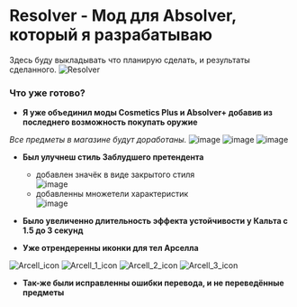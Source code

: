 # Resolver - Мод для Absolver, который я разрабатываю
Здесь буду выкладывать что планирую сделать, и результаты сделанного.
![Resolver](https://user-images.githubusercontent.com/69670223/172204548-2d279df8-23bb-451e-8078-b42dbea05f19.png)

### Что уже готово?

- **Я уже объединил моды Cosmetics Plus и Absolver+ добавив из последнего возможность покупать оружие**

*Все предметы в магазине будут доработаны.*
![image](https://user-images.githubusercontent.com/69670223/172192076-7eea1dc2-7d2d-4a3d-8ff3-976a5ada1b92.png)
![image](https://user-images.githubusercontent.com/69670223/172192266-08ff4b01-22ef-4bbd-83b2-9f548d3e3d0d.png)
![image](https://user-images.githubusercontent.com/69670223/172192517-33cdaa1e-eeff-4aaf-a25e-318a963fcc6b.png)

- **Был улучнеш стиль Заблудшего претендента**
  - добавлен значёк в виде закрытого стиля<br>
![image](https://user-images.githubusercontent.com/69670223/172193326-c564c6ac-5fbf-4abd-800d-018bef2986fe.png)
  - добавленны множетели характеристик<br>
![image](https://user-images.githubusercontent.com/69670223/172193839-d65d2690-0874-4b9f-b982-c47a976a1a3d.png)

- **Было увеличенно длительность эффекта устойчивости у Кальта с 1.5 до 3 секунд**

- **Уже отрендеренны иконки для тел Арселла**

![Arcell_icon](https://user-images.githubusercontent.com/69670223/172197040-4d8af589-7a2f-4c6d-a709-0f98673f6c3c.png)
![Arcell_1_icon](https://user-images.githubusercontent.com/69670223/172197068-e124516b-8027-4a1f-b492-05cb2d714339.png)
![Arcell_2_icon](https://user-images.githubusercontent.com/69670223/172197076-1c0affe0-8851-43d8-8824-4e70adc3cdce.png)
![Arcell_3_icon](https://user-images.githubusercontent.com/69670223/172197088-c0d65ac1-b7d0-4bc3-83f6-09b227881736.png)

- **Так-же были исправленны ошибки перевода, и не переведённые предметы**
